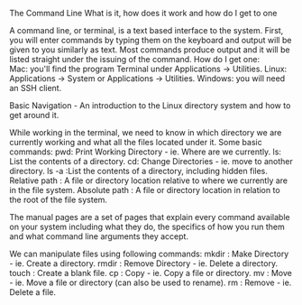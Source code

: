 The Command Line What is it, how does it work and how do I get to one

A command line, or terminal, is a text based interface to the system. First, you will enter commands by typing them on the keyboard and output will be given to you similarly as text. Most commands produce output and it will be listed straight under the issuing of the command.
How do I get one:  
Mac: you'll find the program Terminal under Applications -> Utilities.
Linux: Applications -> System or Applications -> Utilities.
Windows: you will need an SSH client.

Basic Navigation - An introduction to the Linux directory system and how to get around it.

While working in the terminal, we need to know in which directory we are currently working and what all the files located under it.
Some basic commands:
pwd: Print Working Directory - ie. Where are we currently.
ls: List the contents of a directory.
cd: Change Directories - ie. move to another directory.
ls -a :List the contents of a directory, including hidden files.
Relative path : A file or directory location relative to where we currently are in the file system.
Absolute path : A file or directory location in relation to the root of the file system.

The manual pages are a set of pages that explain every command available on your system including what they do, the specifics of how you run them and what command line arguments they accept.

We can manipulate files using following commands:
mkdir : Make Directory - ie. Create a directory.
rmdir : Remove Directory - ie. Delete a directory.
touch : Create a blank file.
cp : Copy - ie. Copy a file or directory.
mv : Move - ie. Move a file or directory (can also be used to rename).
rm : Remove - ie. Delete a file.

